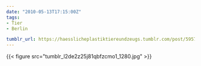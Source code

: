 ```yaml
---
date: "2010-05-13T17:15:00Z"
tags:
- Tier
- Berlin

tumblr_url: https://haesslicheplastiktiereundzeugs.tumblr.com/post/595735253
---
```

{{< figure src="tumblr_l2de2z25j81qbfzcmo1_1280.jpg" >}}
